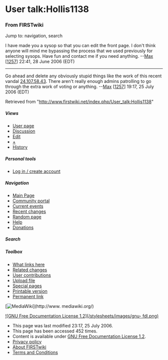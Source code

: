 # User talk:Hollis1138

### From FIRSTwiki

Jump to: navigation, search

I have made you a sysop so that you can edit the front page. I don't think
anyone will mind me bypassing the process that we used previously for
selecting sysops. Have fun and contact me if you need anything.
--[Max](/index.php/User:Max "User:Max" ) [[1257](/index.php/1257 "1257" )]
22:41, 28 June 2006 (EDT)

* * *

Go ahead and delete any obviously stupid things like the work of this recent
vandal [24.107.58.43](/index.php?title=24.107.58.43&action=edit "24.107.58.43"
). There aren't really enough admins patrolling to go through the extra work
of voting or anything. --[Max](/index.php/User:Max "User:Max" )
[[1257](/index.php/1257 "1257" )] 19:17, 25 July 2006 (EDT)

Retrieved from "<http://www.firstwiki.net/index.php/User_talk:Hollis1138>"

##### Views

  * [User page](/index.php/User:Hollis1138)
  * [Discussion](/index.php/User_talk:Hollis1138)
  * [Edit](/index.php?title=User_talk:Hollis1138&action=edit)
  * [+](/index.php?title=User_talk:Hollis1138&action=edit&section=new)
  * [History](/index.php?title=User_talk:Hollis1138&action=history)

##### Personal tools

  * [Log in / create account](/index.php?title=Special:Userlogin&returnto=User_talk:Hollis1138)

[](/index.php/Main_Page "Main Page" )

##### Navigation

  * [Main Page](/index.php/Main_Page)
  * [Community portal](/index.php/FIRSTwiki:Community_portal)
  * [Current events](/index.php/Current_events)
  * [Recent changes](/index.php/Special:Recentchanges)
  * [Random page](/index.php/Special:Random)
  * [Help](/index.php/Help:Contents)
  * [Donations](/index.php/FIRSTwiki:Site_support)

##### Search



##### Toolbox

  * [What links here](/index.php/Special:Whatlinkshere/User_talk:Hollis1138)
  * [Related changes](/index.php/Special:Recentchangeslinked/User_talk:Hollis1138)
  * [User contributions](/index.php/Special:Contributions/Hollis1138)
  * [Upload file](/index.php/Special:Upload)
  * [Special pages](/index.php/Special:Specialpages)
  * [Printable version](/index.php?title=User_talk:Hollis1138&printable=yes)
  * [Permanent link](/index.php?title=User_talk:Hollis1138&oldid=49321)

[![MediaWiki](/skins/common/images/poweredby_mediawiki_88x31.png)](http://www.
mediawiki.org/)

[![GNU Free Documentation License 1.2](/stylesheets/images/gnu-
fdl.png)](http://www.gnu.org/copyleft/fdl.html)

  * This page was last modified 23:17, 25 July 2006.
  * This page has been accessed 452 times.
  * Content is available under [GNU Free Documentation License 1.2](http://www.gnu.org/copyleft/fdl.html "http://www.gnu.org/copyleft/fdl.html" ).
  * [Privacy policy](/index.php/FIRSTwiki:Privacy_policy "FIRSTwiki:Privacy policy" )
  * [About FIRSTwiki](/index.php/FIRSTwiki:About "FIRSTwiki:About" )
  * [Terms and Conditions](/index.php/FIRSTwiki:Terms_and_conditions "FIRSTwiki:Terms and conditions" )

